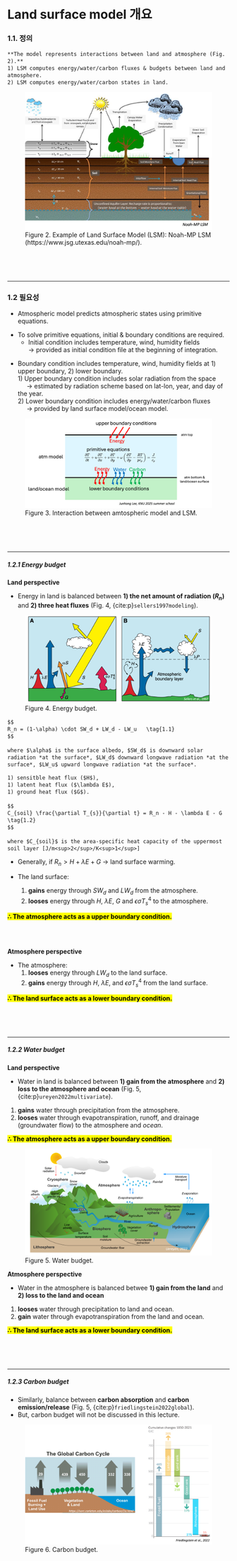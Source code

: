 # Land surface model 개요

### 1.1. 정의

`````{admonition} Land Surface Model (LSM, 지면 모수화)
**The model represents interactions between land and atmosphere (Fig. 2).**
1) LSM computes energy/water/carbon fluxes & budgets between land and atmosphere.
2) LSM computes energy/water/carbon states in land.
`````

<figure>
  <img src="../_static/images/Noah-MP_LSM.png" alt="Noah-MP LSM">
  <figcaption>Figure 2. Example of Land Surface Model (LSM): Noah-MP LSM (https://www.jsg.utexas.edu/noah-mp/).</figcaption>
</figure>

<br>
<br>
<br>
<hr>


### 1.2 필요성
- Atmospheric model predicts atmospheric states using primitive equations.
<p style="margin: 0.8em 0;"></p>

- To solve primitive equations, initial & boundary conditions are required.
  - Initial condition includes temperature, wind, humidity fields \
    &#8594; provided as initial condition file at the beginning of integration.
<p style="margin: 0.8em 0;"></p>

  - Boundary condition includes temperature, wind, humidity fields at 1) upper boundary, 2) lower boundary. \
  1\) Upper boundary condition includes solar radiation from the space \
     &nbsp;&nbsp;&nbsp;&nbsp;&nbsp;&#8594; estimated by radiation scheme based on lat-lon, year, and day of the year. \
  2\) Lower boundary condition includes energy/water/carbon fluxes \
     &nbsp;&nbsp;&nbsp;&nbsp;&nbsp;&#8594; provided by land surface model/ocean model. 

<figure>
  <img src="../_static/images/interaction_of_LSM.png" alt="Interaction of LSM">
  <figcaption>Figure 3. Interaction between amtospheric model and LSM.</figcaption>
</figure>


<br>
<br>
<br>
<hr>


##### 1.2.1 Energy budget
**Land perspective**

- Energy in land is balanced between **1) the net amount of radiation ($R_n$)** and **2) three heat fluxes** 
(Fig. 4, {cite:p}`sellers1997modeling`).

<figure>
  <img src="../_static/images/energy_budget.png" alt="Energy budget">
  <figcaption>Figure 4. Energy budget.</figcaption>
</figure>

`````{admonition} Net amount of radiation
$$
R_n = (1-\alpha) \cdot SW_d + LW_d - LW_u   \tag{1.1}
$$

where $\alpha$ is the surface albedo, $SW_d$ is downward solar radiation *at the surface*, $LW_d$ downward longwave radiation *at the surface*, $LW_u$ upward longwave radiation *at the surface*.
`````

`````{admonition} Three heat fluxes
1) sensitble heat flux ($H$), 
1) latent heat flux ($\lambda E$),
1) ground heat flux ($G$).

$$
C_{soil} \frac{\partial T_{s}}{\partial t} = R_n - H - \lambda E - G    \tag{1.2}
$$

where $C_{soil}$ is the area-specific heat capacity of the uppermost soil layer [J/m<sup>2</sup>/K<sup>1</sup>]
`````


- Generally, if $R_n > H + \lambda E + G$ &#8594; land surface warming.

- The land surface:
  1) **gains** energy through $SW_d$ and $LW_d$ from the atmosphere.
  1) **looses** energy through $H$, $\lambda E$, $G$ and $\epsilon \sigma T_s^4$ to the atmosphere.

<mark>**$\therefore$ The atmosphere acts as a upper boundary condition.**</mark>

<br>
<br>

**Atmosphere perspective**

- The atmosphere:
  1) **looses** energy through $LW_d$ to the land surface.
  1) **gains** energy through $H$, $\lambda E$, and $\epsilon \sigma T_s^4$ from the land surface.
  
<mark>**$\therefore$ The land surface acts as a lower boundary condition.**</mark>


<br>
<br>
<br>
<hr>


##### 1.2.2 Water budget
**Land perspective**

- Water in land is balanced between **1) gain from the atmosphere** and **2) loss to the atmosphere and ocean** (Fig. 5, {cite:p}`ureyen2022multivariate`).
1) **gains** water through precipitation from the atmosphere.
1) **looses** water through evapotranspiration, runoff, and drainage (groundwater flow) to the atmosphere and *ocean*.

<mark>**$\therefore$ The atmosphere acts as a upper boundary condition.**</mark>


<figure>
  <img src="../_static/images/water_budget.png" alt="Water budget">
  <figcaption>Figure 5. Water budget.</figcaption>
</figure>


**Atmosphere perspective**

- Water in the atmosphere is balanced betwee **1) gain from the land** and **2) loss to the land and ocean**
1) **looses** water through precipitation to land and ocean.
1) **gain** water through evapotranspiration from the land and ocean.

<mark>**$\therefore$ The land surface acts as a lower boundary condition.**</mark>

<br>
<br>
<br>
<hr>

##### 1.2.3 Carbon budget
- Similarly, balance between **carbon absorption** and **carbon emission/release** (Fig. 5, {cite:p}`friedlingstein2022global`).
- But, carbon budget will not be discussed in this lecture.

<figure>
  <img src="../_static/images/carbon_budget.png" alt="Carbon budget">
  <figcaption>Figure 6. Carbon budget.</figcaption>
</figure>